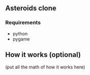## Asteroids clone


### Requirements

- python
- pygame

## How it works (optional)

(put all the math of how it works here)